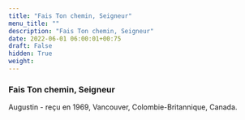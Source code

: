 ```yaml
---
title: "Fais Ton chemin, Seigneur"
menu_title: ""
description: "Fais Ton chemin, Seigneur"
date: 2022-06-01 06:00:01+00:75
draft: False
hidden: True
weight:
---
```

### Fais Ton chemin, Seigneur

Augustin - reçu en 1969, Vancouver, Colombie-Britannique, Canada.
